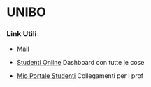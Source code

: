 # UNIBO

### Link Utili 

* [Mail](https://outlook.office365.com/owa/?realm=unibo.it)

* [Studenti Online](https://studenti.unibo.it/) Dashboard con tutte le cose
* [Mio Portale Studenti](https://www.unibo.it/MioPortaleStudenti/default.aspx) Collegamenti per i prof

